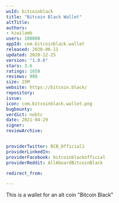```yaml
---
wsId: bitcoinblack
title: "Bitcoin Black Wallet"
altTitle: 
authors:
- kiwilamb
users: 100000
appId: com.bitcoinblack.wallet
released: 2020-06-11
updated: 2020-12-25
version: "1.0.6"
stars: 3.6
ratings: 1659
reviews: 988
size: 25M
website: https://bitcoin.black/
repository: 
issue: 
icon: com.bitcoinblack.wallet.png
bugbounty: 
verdict: nobtc
date: 2021-04-29
signer: 
reviewArchive:


providerTwitter: BCB_Official1
providerLinkedIn: 
providerFacebook: bitcoinblackofficial
providerReddit: AllAboardBitcoinBlack

redirect_from:

---
```



This is a wallet for an alt coin "Bitcoin Black"
